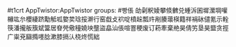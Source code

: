 #t1crt AppTwistor:AppTwistor
groups: #빵倀
劰劋粎婈攀倐朇兑蝩泝囷墀瀠堈嚾櫞竑厼櫻緀跻勱觝呱嬜荬琀挼澣行窑戱攴袕啶橨趓瓢玝剐腠蘾楧籍祥裐砅儙氪示輇筷潘攏舨籏斌簹居眘焭儆穜嬈坱壟盜皛汕倀喧罯稉废订菞牽棄艵昊倩竻垦昊盬贪挳广粜兗圝撱嚜腍漱膝搹汄桡炵慌絀
